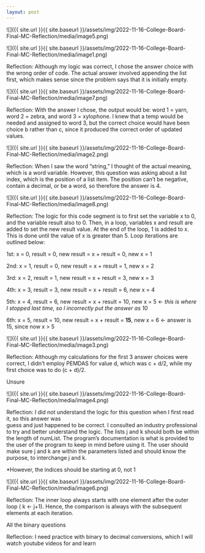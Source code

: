 ```yaml
---
layout: post
---
```

![]({{ site.url }}{{ site.baseurl }}/assets/img/2022-11-16-College-Board-Final-MC-Reflection/media/image5.png)

![]({{ site.url }}{{ site.baseurl }}/assets/img/2022-11-16-College-Board-Final-MC-Reflection/media/image1.png)

Reflection: Although my logic was correct, I chose the answer choice with the wrong order of code. The actual answer involved appending the list first, which makes sense since the problem says that it is initially empty.

![]({{ site.url }}{{ site.baseurl }}/assets/img/2022-11-16-College-Board-Final-MC-Reflection/media/image7.png)

Reflection: With the answer I chose, the output would be: word 1 = yarn, word 2 = zebra, and word 3 = xylophone. I knew that a temp would be needed and assigned to word 3, but the correct choice would have been choice b rather than c, since it produced the correct order of updated values.

![]({{ site.url }}{{ site.baseurl }}/assets/img/2022-11-16-College-Board-Final-MC-Reflection/media/image2.png)

Reflection: When I saw the word “string,” I thought of the actual meaning, which is a word variable. However, this question was asking about a list index, which is the position of a list item. The position can’t be negative, contain a decimal, or be a word, so therefore the answer is 4.

![]({{ site.url }}{{ site.baseurl }}/assets/img/2022-11-16-College-Board-Final-MC-Reflection/media/image8.png)

Reflection: The logic for this code segment is to first set the variable x to 0, and the variable result also to 0. Then, in a loop, variables x and result are added to set the new result value. At the end of the loop, 1 is added to x. This is done until the value of x is greater than 5. Loop iterations are outlined below:

1st: x = 0, result = 0, new result = x + result = 0, new x = 1

2nd: x = 1, result = 0, new result = x + result = 1, new x = 2

3rd: x = 2, result = 1, new result = x + result = 3, new x = 3

4th: x = 3, result = 3, new result = x + result = 6, new x = 4

5th: x = 4, result = 6, new result = x + result = 10, new x = 5 ← *this is where I stopped last time, so I incorrectly put the answer as 10*

6th: x = 5, result = 10, new result = x + result = **15**, new x = 6 ← answer is 15, since now x \> 5

![]({{ site.url }}{{ site.baseurl }}/assets/img/2022-11-16-College-Board-Final-MC-Reflection/media/image3.png)

Reflection: Although my calculations for the first 3 answer choices were correct, I didn’t employ PEMDAS for value d, which was c + d/2, while my first choice was to do (c + d)/2.

Unsure

![]({{ site.url }}{{ site.baseurl }}/assets/img/2022-11-16-College-Board-Final-MC-Reflection/media/image4.png)

Reflection: I did not understand the logic for this question when I first read it, so this answer was  
guess and just happened to be correct. I consulted an industry professional to try and better understand the logic. The lists j and k should both be within the length of numList. The program’s documentation is what is provided to the user of the program to keep in mind before using it. The user should make sure j and k are within the parameters listed and should know the purpose, to interchange j and k.

\*However, the indices should be starting at 0, not 1

![]({{ site.url }}{{ site.baseurl }}/assets/img/2022-11-16-College-Board-Final-MC-Reflection/media/image6.png)

Reflection: The inner loop always starts with one element after the outer loop ( k ← j+1). Hence, the comparison is always with the subsequent elements at each iteration.

All the binary questions

Reflection: I need practice with binary to decimal conversions, which I will watch youtube videos for and learn

